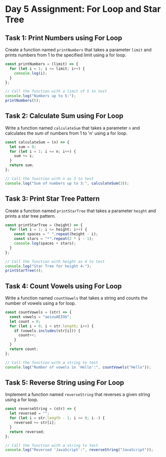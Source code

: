 # Day 5 Assignment: For Loop and Star Tree

## Task 1: Print Numbers using For Loop

Create a function named `printNumbers` that takes a parameter `limit` and prints numbers from 1 to the specified limit using a for loop.

```javascript
const printNumbers = (limit) => {
  for (let i = 1; i <= limit; i++) {
    console.log(i);
  }
};

// Call the function with a limit of 5 to test
console.log("Numbers up to 5:");
printNumbers(5);
```

## Task 2: Calculate Sum using For Loop

Write a function named `calculateSum` that takes a parameter `n` and calculates the sum of numbers from 1 to 'n' using a for loop.

```javascript
const calculateSum = (n) => {
  let sum = 0;
  for (let i = 1; i <= n; i++) {
    sum += i;
  }
  return sum;
};

// Call the function with n as 3 to test
console.log("Sum of numbers up to 3:", calculateSum(3));
```

## Task 3: Print Star Tree Pattern

Create a function named `printStarTree` that takes a parameter `height` and prints a star tree pattern.

```javascript
const printStarTree = (height) => {
  for (let i = 1; i <= height; i++) {
    const spaces = " ".repeat(height - i);
    const stars = "*".repeat(2 * i - 1);
    console.log(spaces + stars);
  }
};

// Call the function with height as 4 to test
console.log("Star Tree for height 4:");
printStarTree(4);
```

## Task 4: Count Vowels using For Loop

Write a function named `countVowels` that takes a string and counts the number of vowels using a for loop.

```javascript
const countVowels = (str) => {
  const vowels = "aeiouAEIOU";
  let count = 0;
  for (let i = 0; i < str.length; i++) {
    if (vowels.includes(str[i])) {
      count++;
    }
  }
  return count;
};

// Call the function with a string to test
console.log("Number of vowels in 'Hello':", countVowels("Hello"));
```

## Task 5: Reverse String using For Loop

Implement a function named `reverseString` that reverses a given string using a for loop.

```javascript
const reverseString = (str) => {
  let reversed = "";
  for (let i = str.length - 1; i >= 0; i--) {
    reversed += str[i];
  }
  return reversed;
};

// Call the function with a string to test
console.log("Reversed 'JavaScript':", reverseString("JavaScript"));
```
